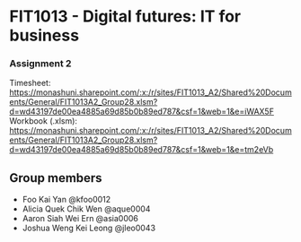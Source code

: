 # FIT1013 - Digital futures: IT for business
### Assignment 2 <br>
Timesheet: https://monashuni.sharepoint.com/:x:/r/sites/FIT1013_A2/Shared%20Documents/General/FIT1013A2_Group28.xlsm?d=wd43197de00ea4885a69d85b0b89ed787&csf=1&web=1&e=iWAX5F <br>
Workbook (.xlsm): https://monashuni.sharepoint.com/:x:/r/sites/FIT1013_A2/Shared%20Documents/General/FIT1013A2_Group28.xlsm?d=wd43197de00ea4885a69d85b0b89ed787&csf=1&web=1&e=tm2eVb

## Group members
- Foo Kai Yan @kfoo0012
- Alicia Quek Chik Wen @aque0004
- Aaron Siah Wei Ern @asia0006
- Joshua Weng Kei Leong @jleo0043
